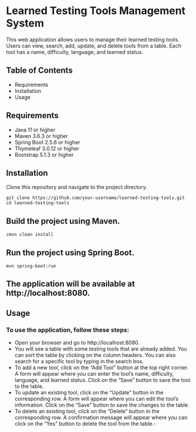 # Learned Testing Tools Management System


This web application allows users to manage their learned testing tools. Users can view, search, add, update, and delete tools from a table. Each tool has a name, difficulty, language, and learned status.

## Table of Contents

- Requirements
- Installation
- Usage

## Requirements

- Java 11 or higher
- Maven 3.6.3 or higher
- Spring Boot 2.5.6 or higher
- Thymeleaf 3.0.12 or higher
- Bootstrap 5.1.3 or higher

## Installation

Clone this repository and navigate to the project directory.


    git clone https://github.com/your-username/learned-testing-tools.git
    cd learned-testing-tools

## Build the project using Maven.

    cmvn clean install

## Run the project using Spring Boot.

    mvn spring-boot:run

## The application will be available at http://localhost:8080.

## Usage

### To use the application, follow these steps:

- Open your browser and go to http://localhost:8080.
- You will see a table with some testing tools that are already added. You can sort the table by clicking on the column headers. You can also search for a specific tool by typing in the search box.
- To add a new tool, click on the “Add Tool” button at the top right corner. A form will appear where you can enter the tool’s name, difficulty, language, and learned status. Click on the “Save” button to save the tool to the table.
- To update an existing tool, click on the “Update” button in the corresponding row. A form will appear where you can edit the tool’s information. Click on the “Save” button to save the changes to the table.
- To delete an existing tool, click on the “Delete” button in the corresponding row. A confirmation message will appear where you can click on the “Yes” button to delete the tool from the table.- 
